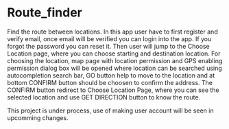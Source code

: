 # Route_finder
Find the route between locations.
In this app user have to first register and verify email, once email will be verified you can login into the app. If you forgot the password you can reset it.
Then user will jump to the Choose Location page, where you can choose starting and destination location.
For choosing the location, map page with location permission and GPS enabling permission dialog box will be opened where location can be searched using autocompletion search bar,
GO button help to move to the location and at bottom CONFIRM button should be choosen to confirm the address.
The CONFIRM button redirect to Choose Location Page, where you can see the selected location and use GET DIRECTION button to know the route.

This project is under process, use of making user account will be seen in upcomming changes.
